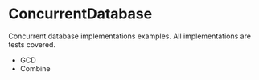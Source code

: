 # ConcurrentDatabase

Concurrent database implementations examples. All implementations are tests covered.
* GCD
* Combine
